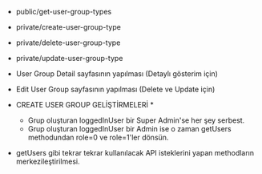 * public/get-user-group-types
* private/create-user-group-type
* private/delete-user-group-type
* private/update-user-group-type

* User Group Detail sayfasının yapılması (Detaylı gösterim için)
* Edit User Group sayfasının yapılması (Delete ve Update için)

* CREATE USER GROUP GELİŞTİRMELERİ *
    - Grup oluşturan loggedInUser bir Super Admin'se her şey serbest.
    - Grup oluşturan loggedInUser bir Admin ise o zaman getUsers methodundan role=0 ve role=1'ler dönsün.

* getUsers gibi tekrar tekrar kullanılacak API isteklerini yapan methodların merkezileştirilmesi.